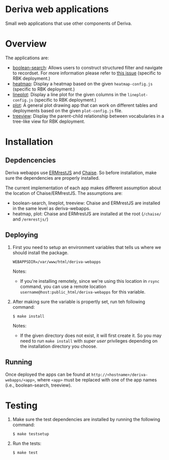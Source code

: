 # Deriva web applications

Small web applications that use other components of Deriva. 

# Overview

The applications are:

- [boolean-search](/boolean-search/): Allows users to construct structured filter and navigate to recordset. For more information please refer to [this issue](https://github.com/informatics-isi-edu/deriva-webapps/issues/5) (specific to RBK deployment.)
- [heatmap](/heatmap/): Display a heatmap based on the given `heatmap-config.js` (specific to RBK deployment.)
- [lineplot](/lineplot/): Display a line plot for the given columns in the `lineplot-config.js` (specific to RBK deployment.)
- [plot](/plot/): A general plot drawing app that can work on different tables and deployments based on the given `plot-config.js` file.
- [treeview](/treview/): Display the parent-child relationship between vocabularies in a tree-like view for RBK deployment.

# Installation

## Depdencencies

Deriva webapps use [ERMrestJS](https://github.com/informatics-isi-edu/ermrestjs) and [Chaise](https://github.com/informatics-isi-edu/chaise). So before installation, make sure the dependencies are properly installed.

The current implementation of each app makes different assumption about the location of Chaise/ERMrestJS. The assumptions are:

- boolean-search, lineplot, treeview: Chaise and ERMrestJS are installed in the same level as deriva-webapps.
- heatmap, plot: Chaise and ERMrestJS are installed at the root (`/chaise/` and `/ermrestjs/`)

## Deploying

1. First you need to setup an environment variables that tells us where we should install the package.

    ```
    WEBAPPSDIR=/var/www/html/deriva-webapps
    ```
    Notes: 
      - If you're installing remotely, since we're using this location in `rsync` command, you can use a remote location `username@host:public_html/deriva-webapps` for this variable.
    
2. After making sure the variable is propertly set, run teh following command:
    
    ```
    $ make install
    ```
  
    Notes:
      - If the given directory does not exist, it will first create it. So you may need to run `make install` with _super user_ privileges depending on the installation directory you choose.
  

## Running
  Once deployed the apps can be found at `http://<hostname>/deriva-webapps/<app>`, where `<app>` must be replaced with one of the app names (i.e., boolean-search, treeview).


# Testing

1. Make sure the test dependencies are installed by running the following command:

    ```
    $ make testsetup
    ```
  
2. Run the tests:
  
    ```
    $ make test
    ```
